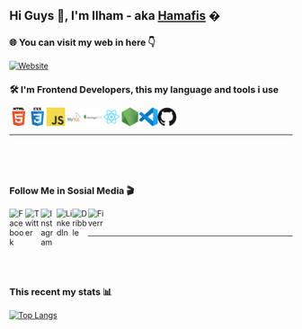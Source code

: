 ## Hi Guys 🙌, I'm Ilham - aka [Hamafis][website] �

### 🌐 You can visit my web in here 👇

[![Website](https://img.shields.io/website?label=Hamafis%20INC&logoColor=0086E8&style=for-the-badge&up_color=2289F8&up_message=Visit&url=https%3A%2F%2Fhamafis.netlify.app)](https://hamafis.netliy.app)

### 🛠️ I'm Frontend Developers, this my language and tools i use
[<img align="left" alt="HTML5" width="33px" src="https://raw.githubusercontent.com/github/explore/80688e429a7d4ef2fca1e82350fe8e3517d3494d/topics/html/html.png" />][website]
[<img align="left" alt="CSS3" width="33px" src="https://raw.githubusercontent.com/github/explore/80688e429a7d4ef2fca1e82350fe8e3517d3494d/topics/css/css.png" />][website]
[<img align="left" alt="JavaScript" width="33px" src="https://raw.githubusercontent.com/github/explore/80688e429a7d4ef2fca1e82350fe8e3517d3494d/topics/javascript/javascript.png" />][website]
[<img align="left" alt="MySQL" width="33px" src="https://raw.githubusercontent.com/github/explore/80688e429a7d4ef2fca1e82350fe8e3517d3494d/topics/mysql/mysql.png" />][website]
[<img align="left" alt="MongoDB" width="33px" src="https://raw.githubusercontent.com/github/explore/80688e429a7d4ef2fca1e82350fe8e3517d3494d/topics/mongodb/mongodb.png" />][website]
[<img align="left" alt="React" width="33px" src="https://raw.githubusercontent.com/github/explore/80688e429a7d4ef2fca1e82350fe8e3517d3494d/topics/react/react.png" />][website]
[<img align="left" alt="Node.js" width="33px" src="https://raw.githubusercontent.com/github/explore/80688e429a7d4ef2fca1e82350fe8e3517d3494d/topics/nodejs/nodejs.png" />][website]
[<img align="left" alt="Visual Studio Code" width="33px" src="https://raw.githubusercontent.com/github/explore/80688e429a7d4ef2fca1e82350fe8e3517d3494d/topics/visual-studio-code/visual-studio-code.png" />][website]
[<img align="left" alt="GitHub" width="33px" src="https://raw.githubusercontent.com/github/explore/78df643247d429f6cc873026c0622819ad797942/topics/github/github.png" />][website]

<br/>
<br />

---

<br /><br /><br />

### Follow Me in Sosial Media 🎬 

[<img align="left" alt="Facebook" width="28px" src="https://cdn.jsdelivr.net/npm/simple-icons@6.5.0/icons/facebook.svg" />][facebook]
[<img align="left" alt="Twitter" width="28px" src="https://cdn.jsdelivr.net/npm/simple-icons@v3/icons/twitter.svg" />][twitter]
[<img align="left" alt="Instagram" width="28px" src="https://cdn.jsdelivr.net/npm/simple-icons@v3/icons/instagram.svg" />][instagram]
[<img align="left" alt="LinkedIn" width="28px" src="https://cdn.jsdelivr.net/npm/simple-icons@v3/icons/linkedin.svg" />][linkedin]
[<img align="left" alt="Dribble" width="28px" src="https://cdn.jsdelivr.net/npm/simple-icons@6.5.0/icons/dribbble.svg" />][dribble]
[<img align="left" alt="Fiverr" width="28px" src="https://cdn.jsdelivr.net/npm/simple-icons@6.5.0/icons/fiverr.svg" />][fiverr]

<br/>
<br />

---

<br /><br /><br />

### This recent my stats 📊

[![Top Langs](https://github-readme-stats.vercel.app/api/top-langs/?username=hamafis)](https://github.com/hamafis/vitae)



[website]: https://hamafis.netliy.app
[facebook]: https://web.facebook.com/IlhamMuhFirdaus
[twitter]: https://twitter.com/Hamafis_
[instagram]: https://www.instagram.com/hamafis
[linkedin]: https://www.linkedin.com/in/hamafis
[dribble]: https://dribbble.com/Hamafis
[fiverr]: https://www.fiverr.com/hamafis

